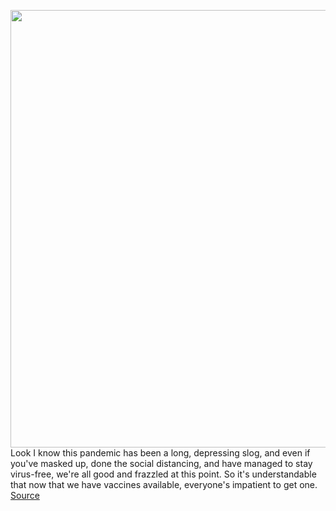<img src='https://cdn.vox-cdn.com/thumbor/fDmR0nQjZ6lmuJ_V2Z_vuyV_qzU=/0x0:4559x3165/1200x800/filters:focal(1723x2162:2451x2890)/cdn.vox-cdn.com/uploads/chorus_image/image/68781081/1299320748.5.jpg' width='700px' /><br/>
Look I know this pandemic has been a long, depressing slog, and even if you've masked up, done the social distancing, and have managed to stay virus-free, we're all good and frazzled at this point. So it's understandable that now that we have vaccines available, everyone's impatient to get one.
<a href='https://www.theverge.com/2021/2/6/22270400/coronavirus-vaccine-card-selfie-social-media'> Source <a/>